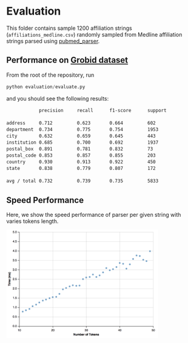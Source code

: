 # Evaluation

This folder contains sample 1200 affiliation strings (`affiliations_medline.csv`)
randomly sampled from Medline affiliation strings parsed using
[pubmed_parser](https://github.com/titipata/pubmed_parser).


## Performance on [Grobid dataset](https://github.com/kermitt2/grobid)

From the root of the repository, run

```python
python evaluation/evaluate.py
```

and you should see the following results:


```bash
            precision     recall      f1-score      support

address     0.712         0.623       0.664         602
department  0.734         0.775       0.754         1953
city        0.632         0.659       0.645         443
institution 0.685         0.700       0.692         1937
postal_box  0.891         0.781       0.832         73
postal_code 0.853         0.857       0.855         203
country     0.930         0.913       0.922         450
state       0.838         0.779       0.807         172

avg / total 0.732         0.739       0.735         5833
```

## Speed Performance

Here, we show the speed performance of parser per given string with
varies tokens length.

<img src="time_performance.png" width="400" />
